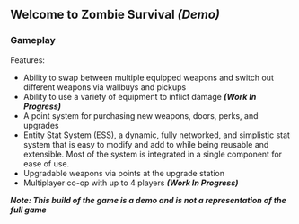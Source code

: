 ## Welcome to Zombie Survival _(Demo)_



### Gameplay

Features:

  - Ability to swap between multiple equipped weapons and switch out different weapons via wallbuys and pickups
  - Ability to use a variety of equipment to inflict damage _**(Work In Progress)**_
  - A point system for purchasing new weapons, doors, perks, and upgrades
  - Entity Stat System (ESS), a dynamic, fully networked, and simplistic stat system that is easy to modify and add to while being reusable and extensible. Most of the system       is integrated in a single component for ease of use.
  - Upgradable weapons via points at the upgrade station
  - Multiplayer co-op with up to 4 players _**(Work In Progress)**_

_**Note: This build of the game is a demo and is not a representation of the full game**_
